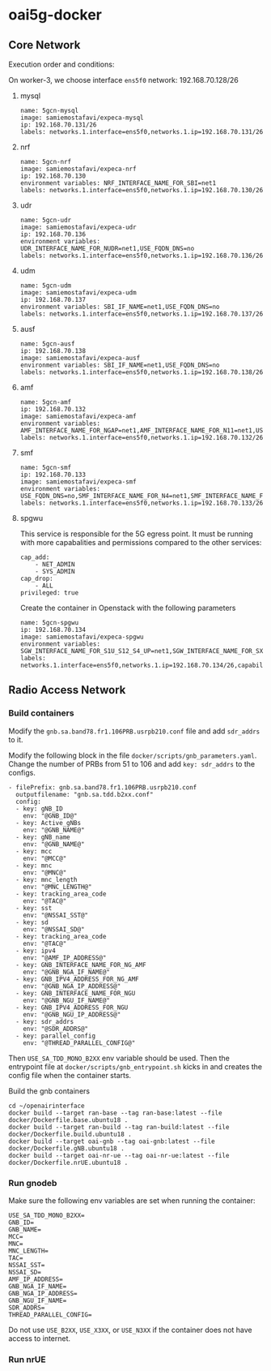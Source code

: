 # oai5g-docker

## Core Network

Execution order and conditions:

On worker-3, we choose interface `ens5f0`
network: 192.168.70.128/26

1. mysql
	```
	name: 5gcn-mysql
	image: samiemostafavi/expeca-mysql
	ip: 192.168.70.131/26
	labels: networks.1.interface=ens5f0,networks.1.ip=192.168.70.131/26
	```
2. nrf
	```
	name: 5gcn-nrf
	image: samiemostafavi/expeca-nrf
	ip: 192.168.70.130
	environment variables: NRF_INTERFACE_NAME_FOR_SBI=net1
	labels: networks.1.interface=ens5f0,networks.1.ip=192.168.70.130/26
	```
3. udr
	```
	name: 5gcn-udr
	image: samiemostafavi/expeca-udr
	ip: 192.168.70.136
	environment variables: UDR_INTERFACE_NAME_FOR_NUDR=net1,USE_FQDN_DNS=no
	labels: networks.1.interface=ens5f0,networks.1.ip=192.168.70.136/26
	```
4. udm
	```
	name: 5gcn-udm
	image: samiemostafavi/expeca-udm
	ip: 192.168.70.137
	environment variables: SBI_IF_NAME=net1,USE_FQDN_DNS=no
	labels: networks.1.interface=ens5f0,networks.1.ip=192.168.70.137/26
	```
5. ausf
	```
	name: 5gcn-ausf
	ip: 192.168.70.138
	image: samiemostafavi/expeca-ausf
	environment variables: SBI_IF_NAME=net1,USE_FQDN_DNS=no
	labels: networks.1.interface=ens5f0,networks.1.ip=192.168.70.138/26
	```
6. amf
	```
	name: 5gcn-amf
	ip: 192.168.70.132
	image: samiemostafavi/expeca-amf
	environment variables: AMF_INTERFACE_NAME_FOR_NGAP=net1,AMF_INTERFACE_NAME_FOR_N11=net1,USE_FQDN_DNS=no
	labels: networks.1.interface=ens5f0,networks.1.ip=192.168.70.132/26
	```
7. smf
	```
	name: 5gcn-smf
	ip: 192.168.70.133
	image: samiemostafavi/expeca-smf
	environment variables: USE_FQDN_DNS=no,SMF_INTERFACE_NAME_FOR_N4=net1,SMF_INTERFACE_NAME_FOR_SBI=net1
	labels: networks.1.interface=ens5f0,networks.1.ip=192.168.70.133/26
	```
8. spgwu
	
	This service is responsible for the 5G egress point. It must be running with more capabalities and permissions compared to the other services:
	```
	cap_add:
	    - NET_ADMIN
	    - SYS_ADMIN
	cap_drop:
	    - ALL
	privileged: true
	```
	Create the container in Openstack with the following parameters
	```
	name: 5gcn-spgwu
	ip: 192.168.70.134
	image: samiemostafavi/expeca-spgwu
	environment variables: SGW_INTERFACE_NAME_FOR_S1U_S12_S4_UP=net1,SGW_INTERFACE_NAME_FOR_SX=net1,PGW_INTERFACE_NAME_FOR_SGI=net1,USE_FQDN_NRF=no
	labels: networks.1.interface=ens5f0,networks.1.ip=192.168.70.134/26,capabilities.privileged=true,capabilities.add.1=NET_ADMIN,capabilities.add.2=SYS_ADMIN,capabilities.drop.1=ALL
	```
	
## Radio Access Network

### Build containers

Modify the `gnb.sa.band78.fr1.106PRB.usrpb210.conf` file and add `sdr_addrs` to it.

Modify the following block in the file `docker/scripts/gnb_parameters.yaml`. Change the number of PRBs from 51 to 106 and add `key: sdr_addrs` to the configs.
	
```
- filePrefix: gnb.sa.band78.fr1.106PRB.usrpb210.conf
  outputfilename: "gnb.sa.tdd.b2xx.conf"
  config:
  - key: gNB_ID
    env: "@GNB_ID@"
  - key: Active_gNBs
    env: "@GNB_NAME@"
  - key: gNB_name
    env: "@GNB_NAME@"
  - key: mcc
    env: "@MCC@"
  - key: mnc
    env: "@MNC@"
  - key: mnc_length
    env: "@MNC_LENGTH@"
  - key: tracking_area_code
    env: "@TAC@"
  - key: sst
    env: "@NSSAI_SST@"
  - key: sd
    env: "@NSSAI_SD@"
  - key: tracking_area_code
    env: "@TAC@"
  - key: ipv4
    env: "@AMF_IP_ADDRESS@"
  - key: GNB_INTERFACE_NAME_FOR_NG_AMF
    env: "@GNB_NGA_IF_NAME@"
  - key: GNB_IPV4_ADDRESS_FOR_NG_AMF
    env: "@GNB_NGA_IP_ADDRESS@"
  - key: GNB_INTERFACE_NAME_FOR_NGU
    env: "@GNB_NGU_IF_NAME@"
  - key: GNB_IPV4_ADDRESS_FOR_NGU
    env: "@GNB_NGU_IP_ADDRESS@"
  - key: sdr_addrs
    env: "@SDR_ADDRS@"
  - key: parallel_config
    env: "@THREAD_PARALLEL_CONFIG@"
```

Then `USE_SA_TDD_MONO_B2XX` env variable should be used. Then the entrypoint file at `docker/scripts/gnb_entrypoint.sh` kicks in and creates the config file when the container starts. 

Build the gnb containers
```
cd ~/openairinterface
docker build --target ran-base --tag ran-base:latest --file docker/Dockerfile.base.ubuntu18 .
docker build --target ran-build --tag ran-build:latest --file docker/Dockerfile.build.ubuntu18 .
docker build --target oai-gnb --tag oai-gnb:latest --file docker/Dockerfile.gNB.ubuntu18 .
docker build --target oai-nr-ue --tag oai-nr-ue:latest --file docker/Dockerfile.nrUE.ubuntu18 .
```
	
### Run gnodeb
	
Make sure the following env variables are set when running the container:
```
USE_SA_TDD_MONO_B2XX=
GNB_ID=
GNB_NAME=
MCC=
MNC=
MNC_LENGTH=
TAC=
NSSAI_SST=
NSSAI_SD=
AMF_IP_ADDRESS=
GNB_NGA_IF_NAME=
GNB_NGA_IP_ADDRESS=
GNB_NGU_IF_NAME=
SDR_ADDRS=
THREAD_PARALLEL_CONFIG=
```
Do not use `USE_B2XX`, `USE_X3XX`, or `USE_N3XX` if the container does not have access to internet.
	
### Run nrUE
	

